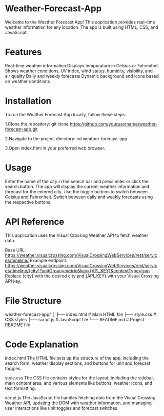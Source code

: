 # Weather-Forecast-App

Welcome to the Weather Forecast App! This application provides real-time weather information for any location. The app is built using HTML, CSS, and JavaScript.

# Features

Real-time weather information
Displays temperature in Celsius or Fahrenheit
Shows weather conditions, UV index, wind status, humidity, visibility, and air quality
Daily and weekly forecasts
Dynamic background and icons based on weather conditions

# Installation

To run the Weather Forecast App locally, follow these steps:

1.Clone the repository:
git clone https://github.com/yourusername/weather-forecast-app.git

2.Navigate to the project directory:
cd weather-forecast-app

3.Open index.html in your preferred web browser.

# Usage

Enter the name of the city in the search bar and press enter or click the search button.
The app will display the current weather information and forecast for the entered city.
Use the toggle buttons to switch between Celsius and Fahrenheit.
Switch between daily and weekly forecasts using the respective buttons.

# API Reference

This application uses the Visual Crossing Weather API to fetch weather data.

Base URL: https://weather.visualcrossing.com/VisualCrossingWebServices/rest/services/timeline/
Example endpoint: https://weather.visualcrossing.com/VisualCrossingWebServices/rest/services/timeline/{city}?unitGroup=metric&key={API_KEY}&contentType=json
Replace {city} with the desired city and {API_KEY} with your Visual Crossing API key.

# File Structure

weather-forecast-app/
│
├── index.html      # Main HTML file
├── style.css       # CSS styles
├── script.js       # JavaScript file
└── README.md       # Project README file

# Code Explanation

index.html
The HTML file sets up the structure of the app, including the search form, weather display sections, and buttons for unit and forecast toggles.

style.css
The CSS file contains styles for the layout, including the sidebar, main content area, and various elements like buttons, weather icons, and text formatting.

script.js
The JavaScript file handles fetching data from the Visual Crossing Weather API, updating the DOM with weather information, and managing user interactions like unit toggles and forecast switches.
